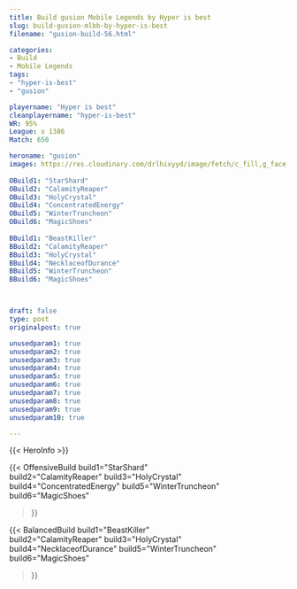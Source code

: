 ```yaml
---
title: Build gusion Mobile Legends by Hyper is best
slug: build-gusion-mlbb-by-hyper-is-best
filename: "gusion-build-56.html"

categories: 
- Build 
- Mobile Legends
tags: 
- "hyper-is-best"
- "gusion"

playername: "Hyper is best"
cleanplayername: "hyper-is-best"
WR: 95%
League: x 1386
Match: 650 

heroname: "gusion"
images: https://res.cloudinary.com/drlhixyyd/image/fetch/c_fill,g_face,f_auto/https://cdn2-build.mobagenie.my.id/p/images/banner/full/gusion.jpg
 
OBuild1: "StarShard"  
OBuild2: "CalamityReaper" 
OBuild3: "HolyCrystal" 
OBuild4: "ConcentratedEnergy" 
OBuild5: "WinterTruncheon" 
OBuild6: "MagicShoes" 
 
BBuild1: "BeastKiller"  
BBuild2: "CalamityReaper" 
BBuild3: "HolyCrystal" 
BBuild4: "NecklaceofDurance" 
BBuild5: "WinterTruncheon" 
BBuild6: "MagicShoes"



draft: false
type: post
originalpost: true

unusedparam1: true
unusedparam2: true
unusedparam3: true
unusedparam4: true
unusedparam5: true
unusedparam6: true
unusedparam7: true
unusedparam8: true
unusedparam9: true
unusedparam10: true

---
```


{{< HeroInfo >}} 

{{< OffensiveBuild 
build1="StarShard"  
build2="CalamityReaper" 
build3="HolyCrystal" 
build4="ConcentratedEnergy" 
build5="WinterTruncheon" 
build6="MagicShoes" 
 >}} 

{{< BalancedBuild 
build1="BeastKiller"  
build2="CalamityReaper" 
build3="HolyCrystal" 
build4="NecklaceofDurance" 
build5="WinterTruncheon" 
build6="MagicShoes" 
 >}}

